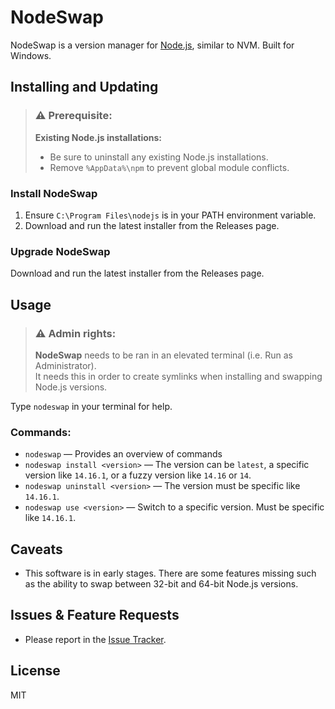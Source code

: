 # NodeSwap

NodeSwap is a version manager for [Node.js](https://nodejs.org/), similar to NVM.
Built for Windows.

## Installing and Updating

> ### ⚠ Prerequisite: 
> **Existing Node.js installations:**  
> - Be sure to uninstall any existing Node.js installations.
> - Remove `%AppData%\npm` to prevent global module conflicts.

### Install NodeSwap
1. Ensure `C:\Program Files\nodejs` is in your PATH environment variable.
2. Download and run the latest installer from the Releases page.

### Upgrade NodeSwap
Download and run the latest installer from the Releases page.


## Usage

> ### ⚠ Admin rights: 
> **NodeSwap** needs to be ran in an elevated terminal (i.e. Run as Administrator).  
> It needs this in order to create symlinks when installing and swapping Node.js versions. 

Type `nodeswap` in your terminal for help.

### Commands:

- `nodeswap` — Provides an overview of commands
- `nodeswap install <version>` — The version can be `latest`, a specific version
                                like `14.16.1`, or a fuzzy version like `14.16` or `14`.
- `nodeswap uninstall <version>` — The version must be specific like `14.16.1`.
- `nodeswap use <version>` — Switch to a specific version. Must be specific like `14.16.1`.

## Caveats

- This software is in early stages. There are some features missing such as
  the ability to swap between 32-bit and 64-bit Node.js versions.

## Issues & Feature Requests

- Please report in the [Issue Tracker](https://github.com/FoxAndFly/NodeSwap/issues).

## License

MIT
